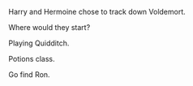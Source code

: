 Harry and Hermoine chose to track down Voldemort.

Where would they start? 

Playing Quidditch.

Potions class.

Go find Ron.
